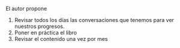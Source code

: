 El autor propone 
1. Revisar todos los días las conversaciones que tenemos para ver nuestros progresos.
2. Poner en práctica el libro
3. Revisar el contenido una vez por mes 






